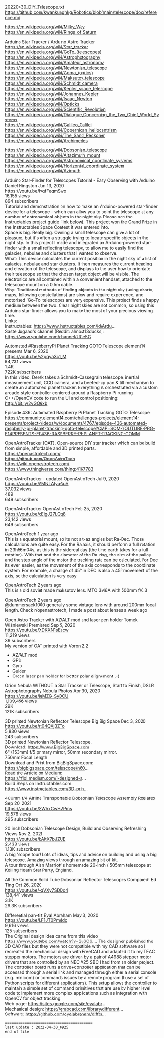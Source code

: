 20220430_DIY_Telescope.txt  
  https://github.com/kwankunghkg/Robotics/blob/main/telescope/doc/reference.md  
  
  https://en.wikipedia.org/wiki/Milky_Way  
  https://en.wikipedia.org/wiki/Rings_of_Saturn  
  
Arduino Star Tracker / Arduino Astro Tracker  
  https://en.wikipedia.org/wiki/Star_tracker  
  https://en.wikipedia.org/wiki/GoTo_(telescopes)  
  https://en.wikipedia.org/wiki/Astrophotography  
  https://en.wikipedia.org/wiki/Amateur_astronomy  
  https://en.wikipedia.org/wiki/Newtonian_telescope  
  https://en.wikipedia.org/wiki/Coma_(optics)  
  https://en.wikipedia.org/wiki/Maksutov_telescope  
  https://en.wikipedia.org/wiki/Schmidt_camera  
  https://en.wikipedia.org/wiki/Kepler_space_telescope  
  https://en.wikipedia.org/wiki/Johannes_Kepler  
  https://en.wikipedia.org/wiki/Isaac_Newton  
  https://en.wikipedia.org/wiki/Opticks  
  https://en.wikipedia.org/wiki/Scientific_Revolution  
  https://en.wikipedia.org/wiki/Dialogue_Concerning_the_Two_Chief_World_Systems  
  https://en.wikipedia.org/wiki/Galileo_Galilei  
  https://en.wikipedia.org/wiki/Copernican_heliocentrism  
  https://en.wikipedia.org/wiki/The_Sand_Reckoner  
  https://en.wikipedia.org/wiki/Archimedes  
    
    
  https://en.wikipedia.org/wiki/Dobsonian_telescope  
  https://en.wikipedia.org/wiki/Altazimuth_mount  
  https://en.wikipedia.org/wiki/Astronomical_coordinate_systems  
  https://en.wikipedia.org/wiki/Horizontal_coordinate_system  
  https://en.wikipedia.org/wiki/Azimuth  
  
  
  
Arduino Star-Finder for Telescopes Tutorial - Easy Observing with Arduino		Daniel Hingston Jun 13, 2020  
https://youtu.be/IvgfFeqmSwo  
16,155 views  
894 subscribers  
Tutorial and demonstration on how to make an Arduino-powered star-finder device for a telescope - which can allow you to point the telescope at any number of astronomical objects in the night sky. Please see the Instructables project guide (link below). This project won the Grand Prize in the Instructables Space Contest it was entered into.   
Space is big. Really big. Owning a small telescope can give a lot of pleasure, but it's often a struggle trying to locate specific objects in the night sky. In this project I made and integrated an Arduino-powered star-finder with a small reflecting telescope, to allow me to easily find the galaxies, nebulae and clusters that I wanted to observe.  
What: This device calculates the current position in the night sky of a list of galaxies, nebulae and star clusters. It then measures the current heading and elevation of the telescope, and displays to the user how to orientate their telescope so that the chosen target object will be visible. The electronics are all contained within a convenient handset, attached to the telescope mount on a 0.5m cable.  
Why: Traditional methods of finding objects in the night sky (using charts, maps, following constellations) are slow and require experience, and motorised 'Go-To' telescopes are very expensive. This project finds a happy medium between the two. Clear night skies are not common, so using this Arduino star-finder allows you to make the most of your precious viewing time.  
Links:  
Instructables: https://www.instructables.com/id/Ardu...  
Saste Jugaad's channel (Reddit: almost13ducks): https://www.youtube.com/channel/UCe5G...  
  
  
Automated #RaspberryPi Planet Tracking GOTO Telescope		element14 presents Mar 6, 2020  
https://youtu.be/v2pqya3c1_M  
54,731 views  
1.4K  
722K subscribers  
In this video, Derek takes a Schmidt-Cassegrain telescope, inertial measurement unit, CCD camera, and a beefed-up pan & tilt mechanism to create an automated planet tracker. Everything is orchestrated via a custom arcade-style controller centered around a Raspberry Pi running C++/OpenCV code to run the UI and control positioning: http://bit.ly/2vGQ6xb  
  
Episode 436: Automated Raspberry Pi Planet Tracking GOTO Telescope  
  https://community.element14.com/challenges-projects/element14-presents/project-videos/w/documents/4767/episode-436-automated-raspberry-pi-planet-tracking-goto-telescope?CMP=SOM-YOUTUBE-PRG-E14PRESENTS-EP436-RASPBERRY-PI-PLANET-TRACKING-COMM  
  
  
  
OpenAstroTracker (OAT). Open-source DIY star tracker which can be build from simple, affordable and 3D printed parts.  
  https://openastrotech.com/  
  https://github.com/OpenAstroTech  
  https://wiki.openastrotech.com/  
  https://www.thingiverse.com/thing:4167783  
  
  
OpenAstroTracker - updated		OpenAstroTech Jul 9, 2020  
https://youtu.be/9MNLAIyqGoA  
37,032 views  
489  
649 subscribers  
  
  
OpenAstroTracker		OpenAstroTech Feb 25, 2020  
https://youtu.be/cEigJ27LQq8  
23,142 views  
649 subscribers  
  
OpenAstroTech		1 year ago  
This is a equatorial mount, so its not alt-az angles but Ra-Dec. Those calculations are quite easy. For the Ra axis, it should perform a full rotation in 23h56m04s, as this is the sidereal day (the time earth takes for a full rotation). With that and the diameter of the Ra-ring, the size of the pulley and the step angle of the motor the tracking rate can be calculated. For Dec its even easier, as the movement of the axis corresponds to the coordinate system. For example, a change of 45° in DEC is also a 45° movement of the axis, so the calculation is very easy   
  
OpenAstroTech 		2 years ago  
This is a old soviet made maksutov lens. MTO 3M6A with 500mm f/6.3   
  
OpenAstroTech 		2 years ago  
 @dummersack1000  generally some vintage lens with around 200mm focal length. Check r/openastrotech, I made a post about lenses a week ago   
  
  
  
Open Astro Tracker with AZ/ALT mod and laser pen holder		Tomek Wiśniewski Premiered Sep 5, 2020  
https://youtu.be/XDKXN1sEacw  
11,219 views  
39 subscribers  
My version of OAT printed with Voron 2.2  
- AZ/ALT mod  
- GPS  
- Gyro  
- Guider  
- Green laser pen holder for better polar alignement ;-)  
  
  
  
Orion Nebula WITHOUT a Star Tracker or Telescope, Start to Finish, DSLR Astrophotography		Nebula Photos Apr 30, 2020  
https://youtu.be/iuMZG-SyDCU  
1,109,456 views  
29K  
121K subscribers  
  
  
  
3D printed Newtonian Reflector Telescope		Big Big Space Dec 3, 2020  
https://youtu.be/rt04QXj3ZTo  
5,830 views  
243 subscribers  
3D printed Newtonian Reflector Telescope.  
Download: https://www.BigBigSpace.com  
6" (153mm) f/5 primary mirror, 50mm secondary mirror.  
750mm Focal Length  
Download and Print from BigBigSpace.com:  
https://bigbigspace.com/telescope/n60...  
Read the Article on Medium:  
https://rfiol.medium.com/i-designed-a...  
Build Steps on Instructables.com:  
https://www.instructables.com/3D-prin...  
  
  
  
400mm f/4 Airline Transportable Dobsonian Telescope Assembly		Roelarex Sep 20, 2021  
https://youtu.be/SWhxCwHVPms  
19,578 views  
295 subscribers  
  
  
20 inch Dobsonian Telescope Design, Build and Observing		Refreshing Views Nov 2, 2021  
https://youtu.be/bAltX7bJZUE  
2,433 views  
1.13K subscribers  
A big 'scope tour! Lots of ideas, tips and advice on building and using a big telescope. Amazing views through an amazing bit of kit.  
A tour through Alan Marriott's homemade 20-inch / 505mm telescope at Kelling Heath Star Party, England.   
  
  
All the Common Solid Tube Dobsonian Reflector Telescopes Compared!		Ed Ting Oct 26, 2020  
https://youtu.be/-qVXy7SDDo4  
138,441 views  
3.1K  
29.3K subscribers  
  
  
  
  
Differential pan-tilt		Eyal Abraham May 3, 2020  
https://youtu.be/LF1JT0Pmddc  
9,616 views  
125 subscribers  
The Original design idea came from this video https://www.youtube.com/watch?v=Su6O6.... The designer published the 3D CAD files but they were not compatible with my CAD software so I recreated the mechanical design with FreeCAD and adapted it to my TEAC stepper motors. The motors are driven by a pair of A4988 stepper motor drivers that are controlled by an NEC V25 SBC I had from an older project. The controller board runs a drive+controller application that can be accessed through a serial link and managed through either a serial console (e.g. minicom) or commands issues by a remote program (I use a set of Python scripts for different applications). This setup allows the controller to maintain a simple set of command primitives that are use by higher level code to implement more complex applications such as integration with OpenCV for object tracking.  
Web page: https://sites.google.com/site/eyalabr...  
Mechanical design: https://grabcad.com/library/different...  
Software: https://github.com/eyalabraham/differ...  
  
  
  
  
  
  
  
```
========================================      
last update : 2022-04-30_0925      
end of file
